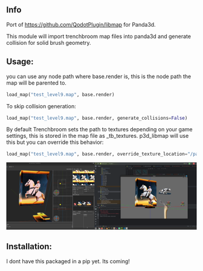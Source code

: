 
## Info
Port of https://github.com/QodotPlugin/libmap for Panda3d.

This module will import trenchbroom map files into panda3d and generate collision for solid brush geometry.


## Usage:
you can use any node path where base.render is, this is the node path the map will be parented to.
```python
load_map("test_level9.map", base.render)
```

To skip collision generation:
```python
load_map("test_level9.map", base.render, generate_collisions=False)
```

By default Trenchbroom sets the path to textures depending on your game settings, this is stored in the map file as _tb_textures. p3d_libmap will use this but you can override this behavior:
```python
load_map("test_level9.map", base.render, override_texture_location="/path/to/my/textures")
```


![Alt text](/images/trenchbroom_showcase.png?raw=true "Example")


## Installation:
I dont have this packaged in a pip yet. Its coming!